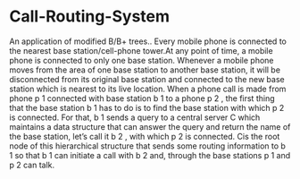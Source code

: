 # Call-Routing-System
An application of modified B/B+ trees..
Every mobile phone is connected to the nearest base station/cell-phone tower.At any point of time, a mobile phone is connected to only one base station. Whenever a mobile phone moves from the area of one base station to another base station, it will be disconnected from its original base station and connected to the new base station which is nearest to its live location. When a phone call is made from phone p 1 connected with base station b 1 to a phone p 2 , the first thing that the base station b 1 has to do is to find the base station with which p 2 is connected. For that, b 1 sends a query to a central server C which maintains a data structure that can answer the query and return the name of the base station, let’s call it b 2 , with which p 2 is connected. Cis the root node of this hierarchical structure that sends some routing information to b 1 so that b 1 can initiate a call with b 2 and, through the base stations p 1 and p 2 can talk.
